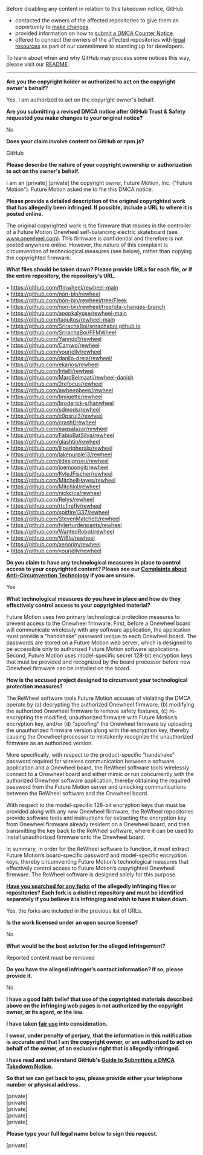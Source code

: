 Before disabling any content in relation to this takedown notice, GitHub
- contacted the owners of the affected repositories to give them an opportunity to [make changes](https://docs.github.com/en/github/site-policy/dmca-takedown-policy#a-how-does-this-actually-work).
- provided information on how to [submit a DMCA Counter Notice](https://docs.github.com/en/articles/guide-to-submitting-a-dmca-counter-notice).
- offered to connect the owners of the affected repositories with [legal resources](https://github.blog/2020-11-16-standing-up-for-developers-youtube-dl-is-back/#developer-defense-fund) as part of our commitment to standing up for developers.

To learn about when and why GitHub may process some notices this way, please visit our [README](https://github.com/github/dmca/blob/master/README.md#anatomy-of-a-takedown-notice).

---

**Are you the copyright holder or authorized to act on the copyright owner's behalf?**  
  
Yes, I am authorized to act on the copyright owner's behalf.  
  
**Are you submitting a revised DMCA notice after GitHub Trust & Safety requested you make changes to your original notice?**  
  
No  
  
**Does your claim involve content on GitHub or npm.js?**  
  
GitHub  
  
**Please describe the nature of your copyright ownership or authorization to act on the owner's behalf.**  
  
I am an [private] [private] the copyright owner, Future Motion, Inc. ("Future Motion"). Future Motion asked me to file this DMCA notice.  
  
**Please provide a detailed description of the original copyrighted work that has allegedly been infringed. If possible, include a URL to where it is posted online.**  
  
The original copyrighted work is the firmware that resides in the controller of a Future Motion Onewheel self-balancing electric skateboard (see www.onewheel.com). This firmware is confidential and therefore is not posted anywhere online. However, the nature of this complaint is circumvention of technological measures (see below), rather than copying the copyrighted firmware.  
  
**What files should be taken down? Please provide URLs for each file, or if the entire repository, the repository’s URL.**  
  
• https://github.com/ffmwheel/rewheel-main  
• https://github.com/non-bin/rewheel  
• https://github.com/non-bin/rewheel/tree/Fleek  
• https://github.com/non-bin/rewheel/tree/ota-changes-branch  
• https://github.com/apopkalypse/rewheel-main  
• https://github.com/taquitos/rewheel-main  
• https://github.com/SrirachaBoi/srirachaboi.github.io  
• https://github.com/SrirachaBoi/FFMWheel  
• https://github.com/Yanndd1/rewheel  
• https://github.com/Camwp/rewheel  
• https://github.com/yourjelly/rewheel  
• https://github.com/danilo-dreia/rewheel/  
• https://github.com/ekarios/rewheel  
• https://github.com/Intelli/rewheel  
• https://github.com/MarcBelmaati/rewheel-danish  
• https://github.com/2refocus/rewheel  
• https://github.com/awbeepbeep/rewheel  
• https://github.com/bmigette/rewheel  
• https://github.com/broderick-s/hanwheel  
• https://github.com/sdmods/rewheel  
• https://github.com/c0psrul3/rewheel  
• https://github.com/crashf/rewheel  
• https://github.com/eagsalazar/rewheel  
• https://github.com/FabioBatSilva/rewheel  
• https://github.com/glashtin/rewheel  
• https://github.com/illperipherals/rewheel  
• https://github.com/jakepurple13/rewheel  
• https://github.com/jldesignseu/rewheel  
• https://github.com/joemoongit/rewheel  
• https://github.com/KyleJFischer/rewheel  
• https://github.com/MitchellHayes/rewheel  
• https://github.com/Mitchlol/rewheel  
• https://github.com/nickcica/rewheel  
• https://github.com/Relys/rewheel  
• https://github.com/rtcfirefly/rewheel  
• https://github.com/spitfire1337/rewheel  
• https://github.com/StevenMatchett/rewheel  
• https://github.com/tylerturdenpants/rewheel  
• https://github.com/WantedRobot/rewheel  
• https://github.com/WiBla/rewheel  
• https://github.com/xenorim/rewheel  
• https://github.com/yourjelly/rewheel  
  
**Do you claim to have any technological measures in place to control access to your copyrighted content? Please see our <a href="https://docs.github.com/articles/guide-to-submitting-a-dmca-takedown-notice#complaints-about-anti-circumvention-technology">Complaints about Anti-Circumvention Technology</a> if you are unsure.**  
  
Yes  
  
**What technological measures do you have in place and how do they effectively control access to your copyrighted material?**  
  
Future Motion uses two primary technological protection measures to prevent access to the Onewheel firmware. First, before a Onewheel board will communicate wirelessly with any software application, the application must provide a “handshake” password unique to each Onewheel board. The passwords are stored on a Future Motion web server, which is designed to be accessible only to authorized Future Motion software applications. Second, Future Motion uses model-specific secret 128-bit encryption keys that must be provided and recognized by the board processor before new Onewheel firmware can be installed on the board.  
  
**How is the accused project designed to circumvent your technological protection measures?**  
  
The ReWheel software tools Future Motion accuses of violating the DMCA operate by (a) decrypting the authorized Onewheel firmware, (b) modifying the authorized Onewheel firmware to remove safety features, (c) re-encrypting the modified, unauthorized firmware with Future Motion’s encryption key, and/or (d) “spoofing” the Onewheel firmware by uploading the unauthorized firmware version along with the encryption key, thereby causing the Onewheel processor to mistakenly recognize the unauthorized firmware as an authorized version.  
  
More specifically, with respect to the product-specific “handshake” password required for wireless communication between a software application and a Onewheel board, the ReWheel software tools wirelessly connect to a Onewheel board and either mimic or run concurrently with the authorized Onewheel software application, thereby obtaining the required password from the Future Motion server and unlocking communications between the ReWheel software and the Onewheel board.  
  
With respect to the model-specific 128-bit encryption keys that must be provided along with any new Onewheel firmware, the ReWheel repositories provide software tools and instructions for extracting the encryption key from Onewheel firmware already resident on a Onewheel board, and then transmitting the key back to the ReWheel software, where it can be used to install unauthorized firmware onto the Onewheel board.  
  
In summary, in order for the ReWheel software to function, it must extract Future Motion’s board-specific password and model-specific encryption keys, thereby circumventing Future Motion’s technological measures that effectively control access to Future Motion’s copyrighted Onewheel firmware. The ReWheel software is designed solely for this purpose.  
  
**<a href="https://docs.github.com/articles/dmca-takedown-policy#b-what-about-forks-or-whats-a-fork">Have you searched for any forks</a> of the allegedly infringing files or repositories? Each fork is a distinct repository and must be identified separately if you believe it is infringing and wish to have it taken down.**  
  
Yes, the forks are included in the previous list of URLs.  
  
**Is the work licensed under an open source license?**  
  
No  
  
**What would be the best solution for the alleged infringement?**  
  
Reported content must be removed  
  
**Do you have the alleged infringer’s contact information? If so, please provide it.**  
  
No.  
  
**I have a good faith belief that use of the copyrighted materials described above on the infringing web pages is not authorized by the copyright owner, or its agent, or the law.**  
  
**I have taken <a href="https://www.lumendatabase.org/topics/22">fair use</a> into consideration.**  
  
**I swear, under penalty of perjury, that the information in this notification is accurate and that I am the copyright owner, or am authorized to act on behalf of the owner, of an exclusive right that is allegedly infringed.**  
  
**I have read and understand GitHub's <a href="https://docs.github.com/articles/guide-to-submitting-a-dmca-takedown-notice/">Guide to Submitting a DMCA Takedown Notice</a>.**  
  
**So that we can get back to you, please provide either your telephone number or physical address.**  
  
[private]  
[private]  
[private]  
[private]  
[private]  
  
**Please type your full legal name below to sign this request.**  
  
[private]  
